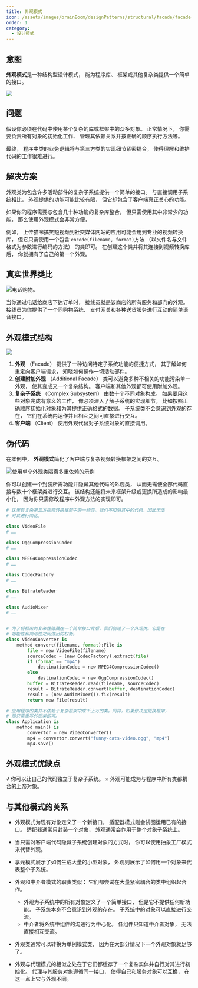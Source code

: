 ```yaml
---
title: 外观模式
icon: /assets/images/brainBoom/designPatterns/structural/facade/facade-mini.png
order: 1
category:
  - 设计模式
---
```


## 意图

**外观模式**是一种结构型设计模式， 能为程序库、 框架或其他复杂类提供一个简单的接口。

![](../../../../.vuepress/public/assets/images/brainBoom/designPatterns/structural/facade/facade.png)

## 问题
假设你必须在代码中使用某个复杂的库或框架中的众多对象。 正常情况下， 你需要负责所有对象的初始化工作、 管理其依赖关系并按正确的顺序执行方法等。

最终， 程序中类的业务逻辑将与第三方类的实现细节紧密耦合， 使得理解和维护代码的工作很难进行。

## 解决方案
外观类为包含许多活动部件的复杂子系统提供一个简单的接口。 与直接调用子系统相比， 外观提供的功能可能比较有限， 但它却包含了客户端真正关心的功能。

如果你的程序需要与包含几十种功能的复杂库整合， 但只需使用其中非常少的功能， 那么使用外观模式会非常方便，

例如， 上传猫咪搞笑短视频到社交媒体网站的应用可能会用到专业的视频转换库， 但它只需使用一个包含 `encode­(filename, format)`方法 （以文件名与文件格式为参数进行编码的方法） 的类即可。 在创建这个类并将其连接到视频转换库后， 你就拥有了自己的第一个外观。

## 真实世界类比

![电话购物。](../../../../.vuepress/public/assets/images/brainBoom/designPatterns/structural/facade/live-example-zh.png)

当你通过电话给商店下达订单时， 接线员就是该商店的所有服务和部门的外观。 接线员为你提供了一个同购物系统、 支付网关和各种送货服务进行互动的简单语音接口。

## 外观模式结构

![](../../../../.vuepress/public/assets/images/brainBoom/designPatterns/structural/facade/structure.png)
1. **外观** （Facade） 提供了一种访问特定子系统功能的便捷方式， 其了解如何重定向客户端请求， 知晓如何操作一切活动部件。
2. **创建附加外观** （Additional Facade） 类可以避免多种不相关的功能污染单一外观， 使其变成又一个复杂结构。 客户端和其他外观都可使用附加外观。
3. **复杂子系统** （Complex Subsystem） 由数十个不同对象构成。 如果要用这些对象完成有意义的工作， 你必须深入了解子系统的实现细节， 比如按照正确顺序初始化对象和为其提供正确格式的数据。
子系统类不会意识到外观的存在， 它们在系统内运作并且相互之间可直接进行交互。
4. **客户端** （Client） 使用外观代替对子系统对象的直接调用。

## 伪代码

在本例中， **外观模式**简化了客户端与复杂视频转换框架之间的交互。

![使用单个外观类隔离多重依赖的示例](../../../../.vuepress/public/assets/images/brainBoom/designPatterns/structural/facade/example.png)

你可以创建一个封装所需功能并隐藏其他代码的外观类， 从而无需使全部代码直接与数十个框架类进行交互。 该结构还能将未来框架升级或更换所造成的影响最小化， 因为你只需修改程序中外观方法的实现即可。

```py
# 这里有复杂第三方视频转换框架中的一些类。我们不知晓其中的代码，因此无法
# 对其进行简化。

class VideoFile
# ……

class OggCompressionCodec
# ……

class MPEG4CompressionCodec
# ……

class CodecFactory
# ……

class BitrateReader
# ……

class AudioMixer
# ……


# 为了将框架的复杂性隐藏在一个简单接口背后，我们创建了一个外观类。它是在
# 功能性和简洁性之间做出的权衡。
class VideoConverter is
    method convert(filename, format):File is
        file = new VideoFile(filename)
        sourceCodec = (new CodecFactory).extract(file)
        if (format == "mp4")
            destinationCodec = new MPEG4CompressionCodec()
        else
            destinationCodec = new OggCompressionCodec()
        buffer = BitrateReader.read(filename, sourceCodec)
        result = BitrateReader.convert(buffer, destinationCodec)
        result = (new AudioMixer()).fix(result)
        return new File(result)

# 应用程序的类并不依赖于复杂框架中成千上万的类。同样，如果你决定更换框架，
# 那只需重写外观类即可。
class Application is
    method main() is
        convertor = new VideoConverter()
        mp4 = convertor.convert("funny-cats-video.ogg", "mp4")
        mp4.save()
```

## 外观模式优缺点
√ 你可以让自己的代码独立于复杂子系统。
× 外观可能成为与程序中所有类都耦合的上帝对象。

## 与其他模式的关系
- 外观模式为现有对象定义了一个新接口， 适配器模式则会试图运用已有的接口。 适配器通常只封装一个对象， 外观通常会作用于整个对象子系统上。

- 当只需对客户端代码隐藏子系统创建对象的方式时， 你可以使用抽象工厂模式来代替外观。

- 享元模式展示了如何生成大量的小型对象， 外观则展示了如何用一个对象来代表整个子系统。

- 外观和中介者模式的职责类似： 它们都尝试在大量紧密耦合的类中组织起合作。
  - 外观为子系统中的所有对象定义了一个简单接口， 但是它不提供任何新功能。 子系统本身不会意识到外观的存在。 子系统中的对象可以直接进行交流。
  - 中介者将系统中组件的沟通行为中心化。 各组件只知道中介者对象， 无法直接相互交流。
- 外观类通常可以转换为单例模式类， 因为在大部分情况下一个外观对象就足够了。

- 外观与代理模式的相似之处在于它们都缓存了一个复杂实体并自行对其进行初始化。 代理与其服务对象遵循同一接口， 使得自己和服务对象可以互换， 在这一点上它与外观不同。